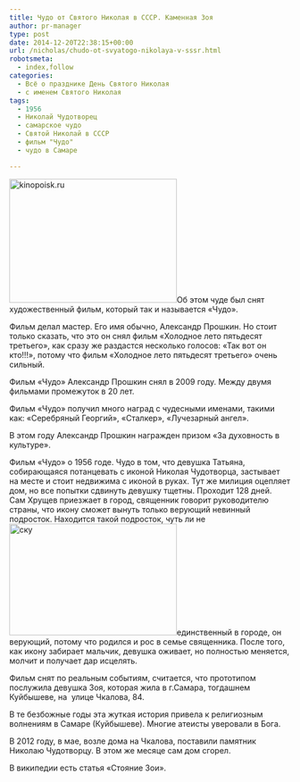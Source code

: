 ```yaml
---
title: Чудо от Святого Николая в СССР. Каменная Зоя
author: pr-manager
type: post
date: 2014-12-20T22:38:15+00:00
url: /nicholas/chudo-ot-svyatogo-nikolaya-v-sssr.html
robotsmeta:
  - index,follow
categories:
  - Всё о празднике День Святого Николая
  - с именем Святого Николая
tags:
  - 1956
  - Николай Чудотворец
  - самарское чудо
  - Святой Николай в СССР
  - фильм "Чудо"
  - чудо в Самаре

---
```

[<img class="alignleft size-medium wp-image-2605" src="http://svyatoynikolay.ru/wp-content/uploads/2014/12/kamennaya-zoya-300x222.jpg" alt="kinopoisk.ru" width="300" height="222" srcset="http://svyatoynikolay.ru/wp-content/uploads/2014/12/kamennaya-zoya-300x222.jpg 300w, http://svyatoynikolay.ru/wp-content/uploads/2014/12/kamennaya-zoya.jpg 548w" sizes="(max-width: 300px) 100vw, 300px" />][1]Об этом чуде был снят художественный фильм, который так и называется &#171;Чудо&#187;.<!--more-->

Фильм делал мастер. Его имя обычно, Александр Прошкин. Но стоит только сказать, что это он снял фильм &#171;Холодное лето пятьдесят третьего&#187;, как сразу же раздастся несколько голосов: &#171;Так вот он кто!!!&#187;, потому что фильм &#171;Холодное лето пятьдесят третьего&#187; очень сильный.

Фильм &#171;Чудо&#187; Александр Прошкин снял в 2009 году. Между двумя фильмами промежуток в 20 лет.

Фильм &#171;Чудо&#187; получил много наград с чудесными именами, такими как: &#171;Серебряный Георгий&#187;, &#171;Сталкер&#187;, &#171;Лучезарный ангел&#187;.

В этом году Александр Прошкин награжден призом &#171;За духовность в культуре&#187;.

Фильм &#171;Чудо&#187; о 1956 годе. Чудо в том, что девушка Татьяна, собирающаяся потанцевать с иконой Николая Чудотворца, застывает на месте и стоит недвижима с иконой в руках. Тут же милиция оцепляет дом, но все попытки сдвинуть девушку тщетны. Проходит 128 дней.  Сам Хрущев приезжает в город, священник говорит руководителю страны, что икону сможет вынуть только верующий невинный подросток. Находится такой подросток, чуть ли не [<img class="alignleft size-medium wp-image-2616" src="http://svyatoynikolay.ru/wp-content/uploads/2014/12/sku-300x200.jpg" alt="ску" width="300" height="200" srcset="http://svyatoynikolay.ru/wp-content/uploads/2014/12/sku-300x200.jpg 300w, http://svyatoynikolay.ru/wp-content/uploads/2014/12/sku-450x300.jpg 450w, http://svyatoynikolay.ru/wp-content/uploads/2014/12/sku.jpg 600w" sizes="(max-width: 300px) 100vw, 300px" />][2]единственный в городе, он верующий, потому что родился и рос в семье священника. После того, как икону забирает мальчик, девушка оживает, но полностью меняется, молчит и получает дар исцелять.

Фильм снят по реальным событиям, считается, что прототипом послужила девушка Зоя, которая жила в г.Самара, тогдашнем Куйбышеве, на  улице Чкалова, 84.



В те безбожные годы эта жуткая история привела к религиозным волнениям в Самаре (Куйбышеве). Многие атеисты уверовали в Бога.

В 2012 году, в мае, возле дома на Чкалова, поставили памятник Николаю Чудотворцу. В этом же месяце сам дом сгорел.

В википедии есть статья &#171;Стояние Зои&#187;.

 [1]: http://svyatoynikolay.ru/wp-content/uploads/2014/12/kamennaya-zoya.jpg
 [2]: http://svyatoynikolay.ru/wp-content/uploads/2014/12/sku.jpg